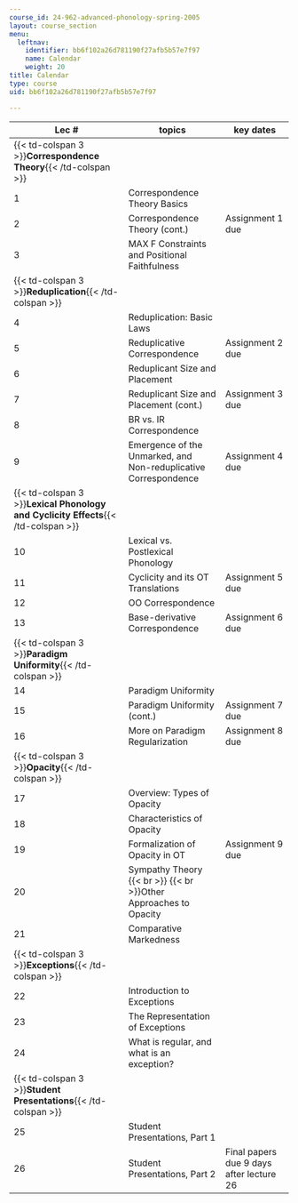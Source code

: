 ```yaml
---
course_id: 24-962-advanced-phonology-spring-2005
layout: course_section
menu:
  leftnav:
    identifier: bb6f102a26d781190f27afb5b57e7f97
    name: Calendar
    weight: 20
title: Calendar
type: course
uid: bb6f102a26d781190f27afb5b57e7f97

---
```


| Lec # | topics | key dates |
| --- | --- | --- |
| {{< td-colspan 3 >}}**Correspondence Theory**{{< /td-colspan >}} |||
| 1 | Correspondence Theory Basics |  |
| 2 | Correspondence Theory (cont.) | Assignment 1 due |
| 3 | MAX F Constraints and Positional Faithfulness |  |
| {{< td-colspan 3 >}}**Reduplication**{{< /td-colspan >}} |||
| 4 | Reduplication: Basic Laws |  |
| 5 | Reduplicative Correspondence | Assignment 2 due |
| 6 | Reduplicant Size and Placement |  |
| 7 | Reduplicant Size and Placement (cont.) | Assignment 3 due |
| 8 | BR vs. IR Correspondence |  |
| 9 | Emergence of the Unmarked, and Non-reduplicative Correspondence | Assignment 4 due |
| {{< td-colspan 3 >}}**Lexical Phonology and Cyclicity Effects**{{< /td-colspan >}} |||
| 10 | Lexical vs. Postlexical Phonology |  |
| 11 | Cyclicity and its OT Translations | Assignment 5 due |
| 12 | OO Correspondence |  |
| 13 | Base-derivative Correspondence | Assignment 6 due |
| {{< td-colspan 3 >}}**Paradigm Uniformity**{{< /td-colspan >}} |||
| 14 | Paradigm Uniformity |  |
| 15 | Paradigm Uniformity (cont.) | Assignment 7 due |
| 16 | More on Paradigm Regularization | Assignment 8 due |
| {{< td-colspan 3 >}}**Opacity**{{< /td-colspan >}} |||
| 17 | Overview: Types of Opacity |  |
| 18 | Characteristics of Opacity |  |
| 19 | Formalization of Opacity in OT | Assignment 9 due |
| 20 | Sympathy Theory  {{< br >}}  {{< br >}}Other Approaches to Opacity |  |
| 21 | Comparative Markedness |  |
| {{< td-colspan 3 >}}**Exceptions**{{< /td-colspan >}} |||
| 22 | Introduction to Exceptions |  |
| 23 | The Representation of Exceptions |  |
| 24 | What is regular, and what is an exception? |  |
| {{< td-colspan 3 >}}**Student Presentations**{{< /td-colspan >}} |||
| 25 | Student Presentations, Part 1 |  |
| 26 | Student Presentations, Part 2 | Final papers due 9 days after lecture 26